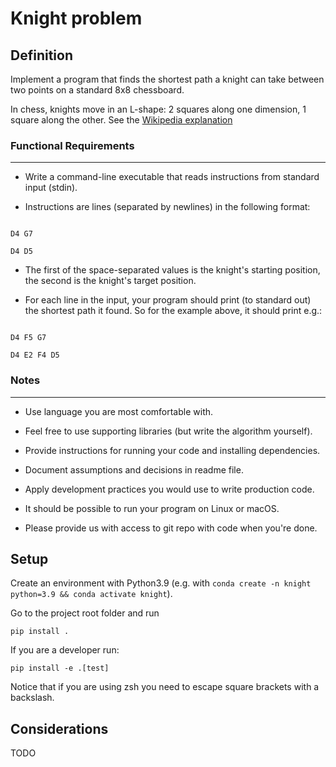 # Knight problem

## Definition

Implement a program that finds the shortest path a knight can take between two points on a standard 8x8 chessboard.

In chess, knights move in an L-shape: 2 squares along one dimension, 1 square along the other. See the [Wikipedia explanation](https://en.wikipedia.org/wiki/Knight_(chess)#Movement)

### Functional Requirements

-----------------------

  - Write a command-line executable that reads instructions from standard input (stdin).

  - Instructions are lines (separated by newlines) in the following format:

```

D4 G7

D4 D5

```

  - The first of the space-separated values is the knight's starting position, the second is the knight's target position.

  - For each line in the input, your program should print (to standard out) the shortest path it found. So for the example above, it should print e.g.:

```

D4 F5 G7

D4 E2 F4 D5

```

### Notes

-----

  - Use language you are most comfortable with.

  - Feel free to use supporting libraries (but write the algorithm yourself).

  - Provide instructions for running your code and installing dependencies.

  - Document assumptions and decisions in readme file.

  - Apply development practices you would use to write production code.

  - It should be possible to run your program on Linux or macOS.

  - Please provide us with access to git repo with code when you're done.

## Setup
Create an environment with Python3.9 (e.g. with `conda create -n knight python=3.9 && conda activate knight`).

Go to the project root folder and run

```
pip install .
```

If you are a developer run:

```
pip install -e .[test]
```

Notice that if you are using zsh you need to escape square brackets with a backslash.

## Considerations
TODO